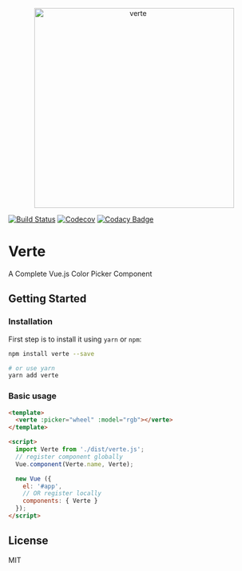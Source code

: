 <p align="center">
  <a href="https://baianat.github.io/verte/" target="_blank">
    <img width="400" alt="verte" src="https://baianat.github.io/verte/verte.png">
  </a>
</p>

[![Build Status](https://img.shields.io/travis/baianat/verte.svg?style=flat-square)](https://travis-ci.org/baianat/verte)
[![Codecov](https://img.shields.io/codecov/c/github/baianat/verte.svg?style=flat-square)](https://codecov.io/github/baianat/verte)
[![Codacy Badge](https://api.codacy.com/project/badge/Grade/32d598bdf1094532baf51ac7d89aebfd)](https://www.codacy.com/app/logaretm/verte?utm_source=github.com&amp;utm_medium=referral&amp;utm_content=baianat/verte&amp;utm_campaign=Badge_Grade)

# Verte

A Complete Vue.js Color Picker Component

## Getting Started

### Installation

First step is to install it using `yarn` or `npm`:

```bash
npm install verte --save

# or use yarn
yarn add verte
```

### Basic usage

```html {2,8,13}
<template>
  <verte :picker="wheel" :model="rgb"></verte>
</template>

<script>
  import Verte from './dist/verte.js';
  // register component globally
  Vue.component(Verte.name, Verte);

  new Vue ({
    el: '#app',
    // OR register locally
    components: { Verte }
  });
</script>

```

## License

MIT
